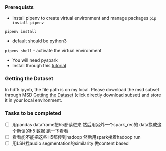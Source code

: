 ### Prerequists 

- Install pipenv to create virtual environment and manage packages
`pip install pipenv`

`pipenv install`
- default should be python3 

`pipenv shell` - activate the virtual environment

- You will need pyspark  
- Install through this [tutorial](https://blog.sicara.com/get-started-pyspark-jupyter-guide-tutorial-ae2fe84f594f) 

### Getting the Dataset 

In hdf5.ipynb, the file path is on my local. Please download the msd subset through MSD [Getting the Dataset](https://labrosa.ee.columbia.edu/millionsong/pages/getting-dataset) (click directly download subset) and store it in your local environment.


### Tasks to be completed
- [ ] 用pandas dataframe把h5都读进来 然后用另外一个spark_rec的 data换成这个新读的h5 数据 跑一下看看
- [ ] 看看能不能把这些H5都传到hadoop 然后用spark接着hadoop run
- [ ] 用LSH找audio segmentation的similarity  做content based